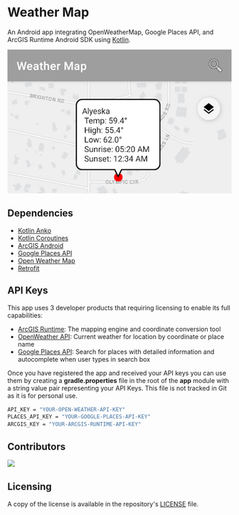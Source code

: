 # Weather Map

[comment]: <> ([![Build Status]&#40;https://travis-ci.org/doneill/weather-map.svg?branch=master&#41;]&#40;https://travis-ci.org/doneill/weather-map&#41; [![Quality Gate Status]&#40;https://sonarcloud.io/api/project_badges/measure?project=doneill_weather-map&metric=alert_status&#41;]&#40;https://sonarcloud.io/dashboard?id=doneill_weather-map&#41;)

An Android app integrating OpenWeatherMap, Google Places API, and ArcGIS Runtime Android SDK using [Kotlin](https://kotlinlang.org/).

![weather map image](weather-map.png)

## Dependencies
- [Kotlin Anko](https://github.com/Kotlin/anko)
- [Kotlin Coroutines](https://kotlinlang.org/docs/reference/coroutines-overview.html)
- [ArcGIS Android](https://developers.arcgis.com/android/)
- [Google Places API](https://developers.google.com/places/web-service/intro)
- [Open Weather Map](https://openweathermap.org/)
- [Retrofit](http://square.github.io/retrofit/)

## API Keys
This app uses 3 developer products that requiring licensing to enable its full capabilities:  

- [ArcGIS Runtime](https://developers.arcgis.com/documentation/mapping-apis-and-services/security/#api-keys): The mapping engine and coordinate conversion tool
- [OpenWeather API](https://openweathermap.org/appid): Current weather for location by coordinate or place name
- [Google Places API](https://developers.google.com/maps/documentation/places/web-service/get-api-key): Search for places with detailed information and autocomplete when user types in search box

Once you have registered the app and received your API keys you can use them by creating a **gradle.properties** file in the root of the **app** module with a string value pair representing your API Keys. This file is not tracked in Git as it is for personal use.

```bash
API_KEY = "YOUR-OPEN-WEATHER-API-KEY"
PLACES_API_KEY = "YOUR-GOOGLE-PLACES-API-KEY"
ARCGIS_KEY = "YOUR-ARCGIS-RUNTIME-API-KEY"
```

## Contributors
<a href="https://github.com/doneill/weather-map/graphs/contributors">
  <img src="https://contributors-img.web.app/image?repo=doneill/weather-map" />
</a>

## Licensing
A copy of the license is available in the repository's [LICENSE](LICENSE) file.
